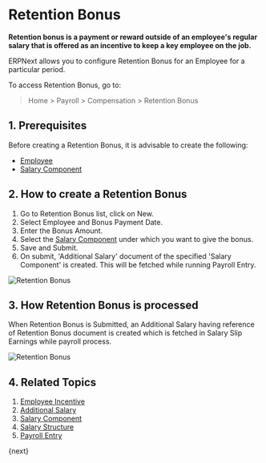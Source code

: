 <!-- add-breadcrumbs -->
# Retention Bonus


**Retention bonus is a payment or reward outside of an employee's regular salary that is offered as an incentive to keep a key employee on the job.**

 ERPNext allows you to configure Retention Bonus for an Employee for a particular period.

To access Retention Bonus, go to:
> Home > Payroll > Compensation > Retention Bonus

## 1. Prerequisites

Before creating a Retention Bonus, it is advisable to create the following:

* [Employee](/docs/user/manual/en/human-resources/employee)
* [Salary Component](/docs/user/manual/en/payroll/salary-component)

## 2. How to create a Retention Bonus
1. Go to Retention Bonus list, click on New.
1. Select Employee and Bonus Payment Date.
1. Enter the Bonus Amount.
1. Select the [Salary Component](/docs/user/manual/en/payroll/salary-component) under which you want to give the bonus.
1. Save and Submit.
1. On submit, 'Additional Salary' document of the specified 'Salary Component' is created. This will be fetched while running Payroll Entry.

 <img class="screenshot" alt="Retention Bonus" src="/docs/assets/img/payroll/retention-bonus.png">

## 3. How Retention Bonus is processed
When Retention Bonus is Submitted, an Additional Salary having reference of Retention Bonus document is created which is fetched in Salary Slip Earnings while payroll process.

 <img class="screenshot" alt="Retention Bonus" src="/docs/assets/img/payroll/retention-bonus-reference.png">


## 4. Related Topics

1. [Employee Incentive](/docs/user/manual/en/payroll/employee-incentive)
1. [Additional Salary](/docs/user/manual/en/payroll/additional-salary)
1. [Salary Component](/docs/user/manual/en/payroll/salary-component)
1. [Salary Structure](/docs/user/manual/en/payroll/salary-structure)
1. [Payroll Entry](/docs/user/manual/en/payroll/payroll-entry)

{next}